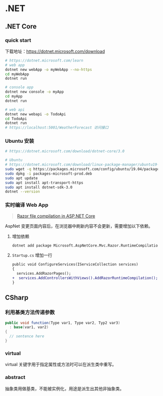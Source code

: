 # .NET

## .NET Core

### quick start

下载地址：<https://dotnet.microsoft.com/download>

```bash
# https://dotnet.microsoft.com/learn
# web app
dotnet new webApp -o myWebApp --no-https
cd myWebApp
dotnet run

# console app
dotnet new console -o myApp
cd myApp
dotnet run

# web api
dotnet new webapi -o TodoApi
cd TodoApi
dotnet run
# https://localhost:5001/WeatherForecast 访问接口
```

### Ubuntu 安装

```bash
# https://dotnet.microsoft.com/download/dotnet-core/3.0

# Ubuntu
# https://dotnet.microsoft.com/download/linux-package-manager/ubuntu19-04/sdk-3.0.100
sudo wget -q https://packages.microsoft.com/config/ubuntu/19.04/packages-microsoft-prod.deb -O packages-microsoft-prod.deb
sudo dpkg -i packages-microsoft-prod.deb
sudo apt update
sudo apt install apt-transport-https
sudo apt install dotnet-sdk-3.0
dotnet --version
```

### 实时编译 Web App

> [Razor file compilation in ASP.NET Core](https://docs.microsoft.com/en-us/aspnet/core/mvc/views/view-compilation?view=aspnetcore-3.0)

AspNet 变更页面内容后，在浏览器中刷新内容不会更新，需要增加以下依赖。

1. 增加依赖

    ```bash
    dotnet add package Microsoft.AspNetCore.Mvc.Razor.RuntimeCompilation --version 3.0.0
    ```

2. `Startup.cs` 增加一行

    ```diff
    public void ConfigureServices(IServiceCollection services)
    {
      services.AddRazorPages();
    +  services.AddControllersWithViews().AddRazorRuntimeCompilation();
    }
    ```

## CSharp

### 利用基类方法传递参数

```csharp
public void function(Type var1, Type var2, Typ2 var3)
  : base(var1, var2)
{
  // sentence here
}
```

### virtual

virtual 关键字用于指定属性或方法时可以在派生类中重写。

### abstract

抽象类用做基类，不能被实例化，用途是派生出其他非抽象类。
